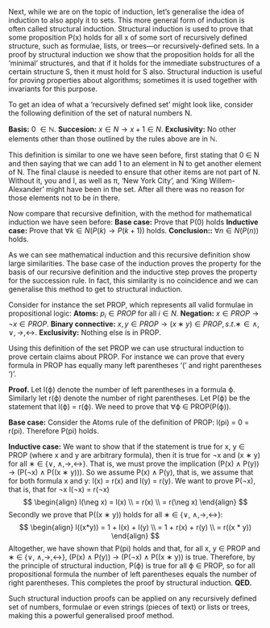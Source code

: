 Next, while we are on the topic of induction, let’s generalise the idea of induction to also apply it to sets. This more general form of induction is often called structural induction. Structural induction is used to prove that some proposition P(x) holds for all x of some sort of recursively defined structure, such as formulae, lists, or trees—or recursively-defined sets. In a proof by structural induction we show that the proposition holds for all the ‘minimal’ structures, and that if it holds for the immediate substructures of
a certain structure S, then it must hold for S also. Structural induction is useful for proving properties about algorithms; sometimes it is used together with invariants for this purpose.

To get an idea of what a ‘recursively defined set’ might look like, consider the following definition of the set of natural numbers N.

**Basis:** 0 $\in \mathbb{N}$.
**Succesion:** $x \in N \rightarrow x + 1 \in N$.
**Exclusivity:** No other elements other than those outlined by the rules above are in $\mathbb{N}$.

This definition is similar to one we have seen before, first stating that 0 ∈ N and then saying that we can add 1 to an element in N to get another element of N. The final clause is needed to ensure that other items are not part of N. Without it, you and I, as well as π, ‘New York City’, and ‘King Willem-Alexander’ might have been in the set. After all there was no reason for those elements not to be in there.

Now compare that recursive definition, with the method for mathematical induction we have seen before:
**Base case:** Prove that P(0) holds
**Inductive case:** Prove that $\forall k \in N(P(k) \rightarrow P(k + 1))$ holds.
**Conclusion::** $\forall n \in N(P(n))$ holds.

As we can see mathematical induction and this recursive definition show large similarities. The base case of the induction proves the property for the basis of our recursive definition and the inductive step proves the property for the succession rule. In fact, this similarity is no coincidence and we can generalise this method to get to structural induction.

Consider for instance the set PROP, which represents all valid formulae in propositional logic:
**Atoms:** $p_i \in PROP$ for all $i \in N$.
**Negation:** $x \in PROP \rightarrow \neg x \in PROP$.
**Binary connective:** $x, y \in PROP \rightarrow (x ∗ y) \in PROP, s.t. ∗ \in {\wedge, \vee,\rightarrow,\leftrightarrow}$.
**Exclusivity:** Nothing else is in PROP.

Using this definition of the set PROP we can use structural induction to prove certain claims about PROP. For instance we can prove that every formula in PROP has equally many left parentheses ‘(’ and right parentheses ‘)’.

**Proof.**
Let l(ϕ) denote the number of left parentheses in a formula ϕ. Similarly let r(ϕ) denote the number of right parentheses. Let P(ϕ) be the statement that l(ϕ) = r(ϕ). We need to prove that ∀ϕ ∈ PROP(P(ϕ)).

**Base case:**
Consider the Atoms rule of the definition of PROP: l(pi) = 0 = r(pi). Therefore P(pi) holds.

**Inductive case:**
We want to show that if the statement is true for x, y ∈ PROP (where x and y are arbitrary formula), then it is true for ¬x and (x ∗ y) for all ∗ ∈ {∨, ∧,→,↔}. That is, we must prove the implication (P(x) ∧ P(y)) → (P(¬x) ∧ P((x ∗ y))). So we assume P(x) ∧ P(y), that is, we assume that for both formula x and y: l(x) = r(x) and l(y) = r(y). We want to prove P(¬x), that is, that for ¬x l(¬x) = r(¬x)
$$
\begin{align}
l(\neg x) = l(x) \\
= r(x) \\
= r(\neg x)
\end{align}
$$
Secondly we prove that P((x ∗ y)) holds for all ∗ ∈ {∨, ∧,→,↔}:
$$
\begin{align}
l((x*y)) = 1 + l(x) + l(y) \\
= 1 + r(x) + r(y) \\
= r((x * y))
\end{align}
$$
Altogether, we have shown that P(pi) holds and that, for all x, y ∈ PROP and ∗ ∈ {∨, ∧,→,↔}, (P(x) ∧ P(y)) → (P(¬x) ∧ P((x ∗ y)) is true. Therefore, by the principle of structural induction, P(ϕ) is true for all ϕ ∈ PROP, so for all propositional formula the number of left parentheses equals the number of right parentheses. This completes the proof by structural induction.
**QED.**

Such structural induction proofs can be applied on any recursively defined set of numbers, formulae or even strings (pieces of text) or lists or trees, making this a powerful generalised proof method.
